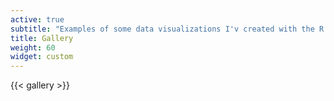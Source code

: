 ```yaml
---
active: true
subtitle: "Examples of some data visualizations I'v created with the R progamming language "
title: Gallery
weight: 60
widget: custom
---
```


{{< gallery >}}


